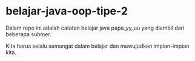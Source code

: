 # belajar-java-oop-tipe-2
Dalam repo ini adalah catatan belajar java papa_yy_uu yang diambil dari beberapa submer.

Kita harus selalu semangat dalam belajar dan mewujudkan impian-impian kita.
